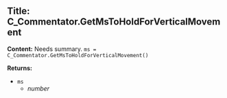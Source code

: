 ## Title: C_Commentator.GetMsToHoldForVerticalMovement

**Content:**
Needs summary.
`ms = C_Commentator.GetMsToHoldForVerticalMovement()`

**Returns:**
- `ms`
  - *number*